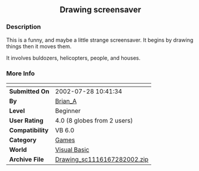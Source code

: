 ﻿<div align="center">

## Drawing screensaver


</div>

### Description

This is a funny, and maybe a little strange screensaver. It begins by drawing things then it moves them.

It involves buldozers, helicopters, people, and houses.
 
### More Info
 


<span>             |<span>
---                |---
**Submitted On**   |2002-07-28 10:41:34
**By**             |[Brian\_A ](https://github.com/Planet-Source-Code/PSCIndex/blob/master/ByAuthor/brian-a.md)
**Level**          |Beginner
**User Rating**    |4.0 (8 globes from 2 users)
**Compatibility**  |VB 6\.0
**Category**       |[Games](https://github.com/Planet-Source-Code/PSCIndex/blob/master/ByCategory/games__1-38.md)
**World**          |[Visual Basic](https://github.com/Planet-Source-Code/PSCIndex/blob/master/ByWorld/visual-basic.md)
**Archive File**   |[Drawing\_sc1116167282002\.zip](https://github.com/Planet-Source-Code/brian-a-drawing-screensaver__1-37332/archive/master.zip)








